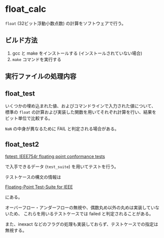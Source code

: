 float_calc
==========

`float` (32ビット浮動小数点数) の計算をソフトウェアで行う。

## ビルド方法

1. gcc と make をインストールする (インストールされていない場合)
2. `make` コマンドを実行する

## 実行ファイルの処理内容

## float_test

いくつかの埋め込まれた値、およびコマンドラインで入力された値について、
標準の `float` の計算および実装した関数を用いてそれぞれ計算を行い、結果をビット単位で比較する。

`NaN` の中身が異なるために FAIL と判定される場合がある。

## float_test2

[fptest: IEEE754r floating point conformance tests](https://hackage.haskell.org/package/fptest)

で入手できるデータ (`test_suite`) を用いてテストを行う。

テストケースの構文の情報は

[Floating-Point Test-Suite for IEEE](http://web.archive.org/web/20220803044537/https://www.research.ibm.com/haifa/projects/verification/fpgen/papers/ieee-test-suite-v2.pdf)

にある。

オーバーフロー・アンダーフローの無視や、偶数丸め以外の丸めは実装していないため、
これらを用いるテストケースでは failed と判定されることがある。

また、inexact などのフラグの処理も実装しておらず、テストケースでの指定は無視する。

